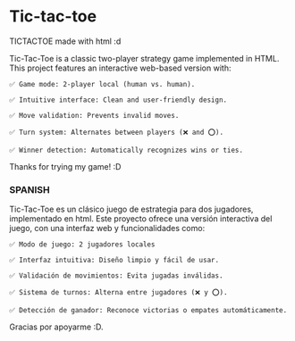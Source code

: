 # Tic-tac-toe
TICTACTOE made with html :d

Tic-Tac-Toe is a classic two-player strategy game implemented in HTML. This project features an interactive web-based version with:

    ✅ Game mode: 2-player local (human vs. human).

    ✅ Intuitive interface: Clean and user-friendly design.

    ✅ Move validation: Prevents invalid moves.

    ✅ Turn system: Alternates between players (❌ and ⭕).

    ✅ Winner detection: Automatically recognizes wins or ties.

Thanks for trying my game! :D


### SPANISH

Tic-Tac-Toe es un clásico juego de estrategia para dos jugadores, implementado en html. Este proyecto ofrece una versión interactiva del juego, con una interfaz web y funcionalidades como:

    ✅ Modo de juego: 2 jugadores locales

    ✅ Interfaz intuitiva: Diseño limpio y fácil de usar.

    ✅ Validación de movimientos: Evita jugadas inválidas.

    ✅ Sistema de turnos: Alterna entre jugadores (❌ y ⭕).

    ✅ Detección de ganador: Reconoce victorias o empates automáticamente.
 

Gracias por apoyarme :D.
